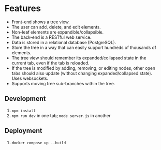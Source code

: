# Features

* Front-end shows a tree view.
* The user can add, delete, and edit elements.
* Non-leaf elements are expandible/collapsible.
* The back-end is a RESTful web service.
* Data is stored in a relational database (PostgreSQL).
* Store the tree in a way that can easily support hundreds of thousands of elements.
* The tree view should remember its expanded/collapsed state in the current tab, even if the tab is reloaded.
* If the tree is modified by adding, removing, or editing nodes, other open tabs should also update (without changing expanded/collapsed state). Uses websockets.
* Supports moving tree sub-branches within the tree.

## Development

1. `npm install`
2. `npm run dev` in one tab; `node server.js` in another

## Deployment

1. `docker compose up --build`
